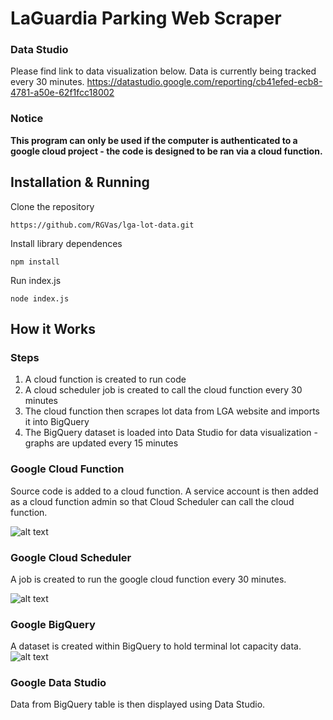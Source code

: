 # LaGuardia Parking Web Scraper

### Data Studio
Please find link to data visualization below. Data is currently being tracked every 30 minutes.
https://datastudio.google.com/reporting/cb41efed-ecb8-4781-a50e-62f1fcc18002

### Notice
**This program can only be used if the computer is authenticated to a google cloud project - the code is designed to be ran via a cloud function.** 

## Installation & Running
Clone the repository
```
https://github.com/RGVas/lga-lot-data.git
```
Install library dependences
```
npm install
```
Run index.js
```
node index.js
```
## How it Works
### Steps
1. A cloud function is created to run code
2. A cloud scheduler job is created to call the cloud function every 30 minutes
3. The cloud function then scrapes lot data from LGA website and imports it into BigQuery
4. The BigQuery dataset is loaded into Data Studio for data visualization - graphs are updated every 15 minutes

### Google Cloud Function
Source code is added to a cloud function. A service account is then added as a cloud function admin so that Cloud Scheduler can call the cloud function.  

![alt text](https://github.com/RGVas/lga-lot-data/blob/master/images/cloud-function.png)

### Google Cloud Scheduler
A job is created to run the google cloud function every 30 minutes.  

![alt text](https://github.com/RGVas/lga-lot-data/blob/master/images/cloud-scheduler.png)

### Google BigQuery  
A dataset is created within BigQuery to hold terminal lot capacity data. 
![alt text](https://github.com/RGVas/lga-lot-data/blob/master/images/big-query.PNG)

### Google Data Studio  
Data from BigQuery table is then displayed using Data Studio.

